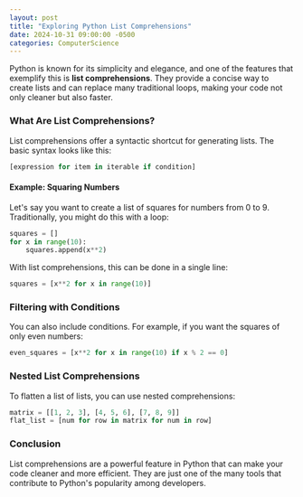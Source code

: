 ```yaml
---
layout: post
title: "Exploring Python List Comprehensions"
date: 2024-10-31 09:00:00 -0500
categories: ComputerScience
---
```


Python is known for its simplicity and elegance, and one of the features that exemplify this is **list comprehensions**. They provide a concise way to create lists and can replace many traditional loops, making your code not only cleaner but also faster.

### What Are List Comprehensions?

List comprehensions offer a syntactic shortcut for generating lists. The basic syntax looks like this:

```python
[expression for item in iterable if condition]
```

#### Example: Squaring Numbers

Let's say you want to create a list of squares for numbers from 0 to 9. Traditionally, you might do this with a loop:

```python
squares = []
for x in range(10):
    squares.append(x**2)
```

With list comprehensions, this can be done in a single line:

```python
squares = [x**2 for x in range(10)]
```

### Filtering with Conditions

You can also include conditions. For example, if you want the squares of only even numbers:

```python
even_squares = [x**2 for x in range(10) if x % 2 == 0]
```

### Nested List Comprehensions

To flatten a list of lists, you can use nested comprehensions:

```python
matrix = [[1, 2, 3], [4, 5, 6], [7, 8, 9]]
flat_list = [num for row in matrix for num in row]
```

### Conclusion

List comprehensions are a powerful feature in Python that can make your code cleaner and more efficient. They are just one of the many tools that contribute to Python's popularity among developers.